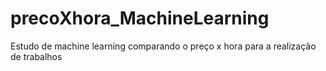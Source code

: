 # precoXhora_MachineLearning
Estudo de machine learning comparando o preço x hora para a realização de trabalhos
